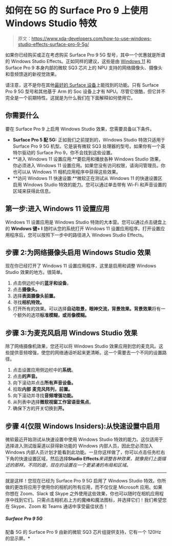 # 如何在 5G 的 Surface Pro 9 上使用 Windows Studio 特效

> 原文：<https://www.xda-developers.com/how-to-use-windows-studio-effects-surface-pro-9-5g/>

如果你已经购买或正在考虑购买 Surface Pro 9 5G 型号，其中一个优惠就是所谓的 Windows Studio Effects。正如同样的建议，这些是由 [Windows 11](https://www.xda-developers.com/windows-11/) 和 Surface Pro 9 本身内部的微软 SQ3 芯片上的 NPU 支持的网络摄像头、摄像头和音频馈送的新视觉效果。

请注意，这不是你在其他[最好的 Surface 设备](https://www.xda-developers.com/best-microsoft-surface-pcs/)上能找到的功能。只有 Surface Pro 9 5G 型号和其他基于 Arm 的 Soc 设备上才有 NPU。尽管它很酷，但它并不完全是一个前期特性。这就是为什么我们在下面解释如何使用它。

## 你需要什么

要在 Surface Pro 9 上启用 Windows Studio 效果，您需要具备以下条件。

*   **Surface Pro 5 配 5G:** 正如我们之前提到的，Windows Studio 特效只适用于 Surface Pro 9 5G 机型。它是装有微软 SQ3 处理器的型号。如果你有一个英特尔驱动的 Surface Pro 9，你不会找到这些设置。
*   **进入 Windows 11 设置应用:**要启用和播放各种 Windows Studio 效果，你必须进入 Windows 11 设置应用。如果您没有访问权限，请询问管理员。你也可以从 Windows 11 相机应用程序中获得这些效果。
*   **访问 Windows 11 快速设置:**微软正在测试从 Windows 11 的快速设置区启用 Windows Studio 特效的能力。您可以通过单击带有 Wi-Fi 和声音设置的区域来获得此信息。

## 第一步:进入 Windows 11 设置应用

Windows 11 设置应用是 Windows Studio 特效的大本营。您可以通过点击键盘上的 **Windows 键+ I** 随时从您的系统打开 Windows 11 设置应用程序。打开设置应用程序后，您可以按照下一步中的路径进入 Windows Studio Effects。

## 步骤 2:为网络摄像头启用 Windows Studio 效果

现在你已经打开了 Windows 11 设置应用程序，这里是启用和调整 Windows Studio 效果的地方。很简单。

1.  点击侧边栏中的**蓝牙和设备**。
2.  点击**摄像头。**
3.  选择**表面摄像头前置。**
4.  寻找**相机特效。**
5.  打开所有的效果。可以选择**自动取景，眼神交流，背景效果。背景效果**将有一个额外的选项**标准模糊，或肖像模糊。**

## 步骤 3:为麦克风启用 Windows Studio 效果

除了网络摄像机效果，您还可以将 Windows Studio 效果应用到您的麦克风。这些提供音频增强，使您的网络通话听起来更清晰。这一个需要去一个不同的设置路径。

1.  点击设置应用侧边栏中的**系统**。
2.  点击**的声音。**
3.  向下滚动并点击**所有声音设备。**
4.  拾取**内部** **麦克风阵列，前置。**
5.  向下滚动并寻找**音频增强功能。**
6.  从列表中选择**微软视窗工作室语音焦点**。
7.  确保下方的开关切换到**开。**

## 步骤 4(仅限 Windows Insiders):从快速设置中启用

微软最近开始测试从快速设置中使用 Windows Studio 特效的能力。这仅适用于选择进入测试版渠道以获得新功能的 Windows 内部人员，因此您必须加入 Windows 内部人员计划才能看到此功能。一旦你这样做了，你可以点击任务栏右下角的快速设置区域，然后选择**Studio Effects***来调整各种效果，就像我们上面描述的那样。不同的是，现在的设置在一个更紧凑的布局和区域。*

 ** * *

就是这样！您现在已经为 Surface Pro 9 5G 启用了 Windows Studio 特效。你所做的更改将应用于使用你的相机的所有应用，而不仅仅是 Microsoft 应用。如果你想在 Zoom、Slack 或 Skype 之外使用这些效果，你也可以随时在相机应用程序中找到它们。只需点击相机右上方的魔棒和魔法图标，并选择它们！我们希望您在 Skype、Zoom 和 Teams 通话中享受最佳状态！

##### Surface Pro 9 5G

配备 5G 的 Surface Pro 9 由新的微软 SQ3 芯片组提供支持，它有一个 120Hz 的显示屏。*